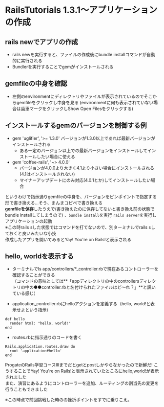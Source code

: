 # RailsTutorials 1.3.1～アプリケーションの作成
## rails newでアプリの作成
- rails newを実行すると、ファイルの作成後にbundle installコマンドが自動的に実行される
- Bundlerを実行することでgemがインストールされる

## gemfileの中身を確認
- 左側のenvironmentにディレクトリやファイルが表示されているのでそこからgemfileをクリックし中身を見る
  (environmentに何も表示されていない場合は歯車マークをクリックしShow Open Filesをクリックする)

## インストールするgemのバージョンを制御する例
- gem 'uglifier', '>= 1.3.0'	バージョンが1.3.0以上であれば最新バージョンがインストールされる
  - ある一定のバージョン以上での最新バージョンをインストールしてインストールしたい場合に使える
- gem 'coffee-rails', '~> 4.0.0'
  - バージョンが4.0.0より大きく4.1より小さい場合にインストールされる(4.1はインストールされない)
  - マイナーアップデートにのみ対応(4.0.1とか)してインストールしたい場合

というわけで指示通りgemfileの中身を、バージョンをピンポイントで指定する形で書き換える…そう、まんまコピペで書き換える  
**gemfileを保存**したうえで(書き換えたのに保存してないと書き換え前の状態でbundle installしてしまうので) 、```bundle install```を実行 
```rails server```を実行しアプリケーションの起動  
  ※この時rails sした状態ではコマンドを打てないので、別ターミナルでrails sしておくと良いみたいな小技  
作成したアプリを開いてみるとYay! You're on Rails!と表示される

##  hello, worldを表示する
- ターミナルでls app/controllers/*_controller.rbで現在あるコントローラーを確認することができる  
（コマンドの意味としては**「appディレクトリの中のcontrollersディレクトリの中の●●controller.rbと名付けられたファイルはど～れ？」**と訊いている感じ）

- application_controller.rbにhelloアクションを定義する（hello, world!と表示せよという指示）
```
def hello  
  render html: "hello, world!"  
end  
```

- routes.rbに指示通りのコードを書く
```
Rails.application.routes.draw do
  root 'application#hello'
end
```
ProgateのRails学習コースIIIまでだとgetとpostしかやらなかったので新鮮だ!
こうすることでYay! You're on Rails!と表示されていたところにhello,world!が表示されました  
また、演習にあるようにコントローラーを追加、ルーティングの割当先の変更を行うこともできました  

※この時点で前回挑戦した時のの挫折ポイントをすでに乗りこえ。  
